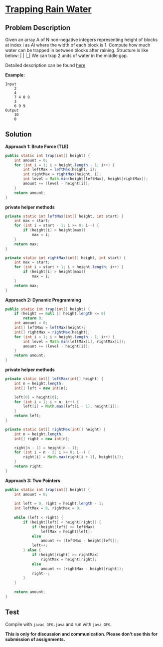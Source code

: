 # [Trapping Rain Water][title]

## Problem Description

Given an array A of N non-negative integers representing height of blocks at index i as Ai where the width of each block is 1. Compute how much water can be trapped in between blocks after raining.
Structure is like below:
| |
|\_|
We can trap 2 units of water in the middle gap.

Detailed description can be found [here][title]

**Example:**

```
Input
	2
    4
    7 4 0 9
    3
    6 9 9
Output
	10
    0
```

## Solution

**Approach 1: Brute Force (TLE)**

```java
public static int trap(int[] height) {
    int amount = 0;
    for (int i = 1; i < height.length - 1; i++) {
        int leftMax = leftMax(height, i);
        int rightMax = rightMax(height, i);
        int level = Math.min(height[leftMax], height[rightMax]);
        amount += (level - height[i]);
    }
    return amount;
}
```

**private helper methods**

```java
private static int leftMax(int[] height, int start) {
    int max = start;
    for (int i = start - 1; i >= 0; i--) {
        if (height[i] > height[max])
            max = i;
    }
    return max;
}

private static int rightMax(int[] height, int start) {
    int max = start;
    for (int i = start + 1; i < height.length; i++) {
        if (height[i] > height[max])
            max = i;
    }
    return max;
}
```

**Approach 2: Dynamic Programming**

```java
public static int trap(int[] height) {
    if (height == null || height.length <= 0)
        return 0;
    int amount = 0;
    int[] leftMax = leftMax(height);
    int[] rightMax = rightMax(height);
    for (int i = 1; i < height.length - 1; i++) {
        int level = Math.min(leftMax[i], rightMax[i]);
        amount += (level - height[i]);
    }
    return amount;
}
```

**private helper methods**

```java
private static int[] leftMax(int[] height) {
    int n = height.length;        
    int[] left = new int[n];

    left[0] = height[0];
    for (int i = 1; i < n; i++) {
        left[i] = Math.max(left[i - 1], height[i]);
    }
    return left;
}

private static int[] rightMax(int[] height) {
    int n = height.length;
    int[] right = new int[n];

    right[n - 1] = height[n - 1];
    for (int i = n - 2; i >= 0; i--) {
        right[i] = Math.max(right[i + 1], height[i]);
    }
    return right;
}
```

**Approach 3: Two Pointers**

```java
public static int trap(int[] height) {
    int amount = 0;
    
    int left = 0, right = height.length - 1;
    int leftMax = 0, rightMax = 0;
    
    while (left < right) {
        if (height[left] < height[right]) {
            if (height[left] >= leftMax)
                leftMax = height[left];
            else
                amount += (leftMax - height[left]);
            left++;
        } else {
            if (height[right] >= rightMax)
                rightMax = height[right];
            else
                amount += (rightMax - height[right]);
            right--;
        }
    }
    
    return amount;
}
```

## Test

Compile with `javac GFG.java` and run with `java GFG`.


**This is only for discussion and communication. Please don't use this for submission of assignments.**

[title]: https://practice.geeksforgeeks.org/problems/trapping-rain-water/0/